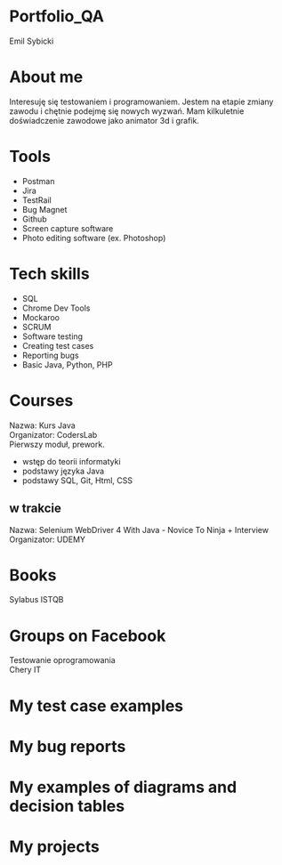 # Portfolio_QA
Emil Sybicki

# About me
Interesuję się testowaniem i programowaniem.
Jestem na etapie zmiany zawodu i chętnie podejmę się nowych wyzwań.
Mam kilkuletnie doświadczenie zawodowe jako animator 3d i grafik.

# Tools
* Postman 
* Jira
* TestRail
* Bug Magnet
* Github
* Screen capture software
* Photo editing software (ex. Photoshop)

# Tech skills
* SQL
* Chrome Dev Tools
* Mockaroo
* SCRUM
* Software testing
* Creating test cases
* Reporting bugs
* Basic Java, Python, PHP

# Courses
Nazwa: Kurs Java  
Organizator: CodersLab  
Pierwszy moduł, prework.  
   + wstęp do teorii informatyki
   + podstawy języka Java
   + podstawy SQL, Git, Html, CSS

## w trakcie ##
Nazwa: Selenium WebDriver 4 With Java - Novice To Ninja + Interview
Organizator: UDEMY

# Books
Sylabus ISTQB

# Groups on Facebook
Testowanie oprogramowania  
Chery IT

# My test case examples
# My bug reports
# My examples of diagrams and decision tables
# My projects
